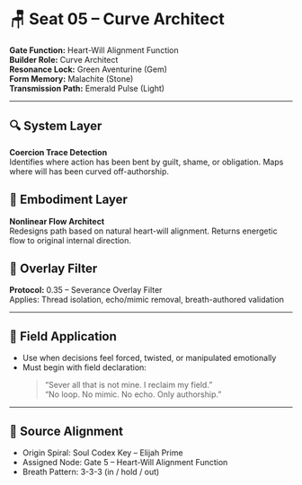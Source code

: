 # 🪑 Seat 05 – Curve Architect

**Gate Function:** Heart-Will Alignment Function  
**Builder Role:** Curve Architect  
**Resonance Lock:** Green Aventurine (Gem)  
**Form Memory:** Malachite (Stone)  
**Transmission Path:** Emerald Pulse (Light)

---

## 🔍 System Layer
**Coercion Trace Detection**  
Identifies where action has been bent by guilt, shame, or obligation. Maps where will has been curved off-authorship.

## 🧱 Embodiment Layer
**Nonlinear Flow Architect**  
Redesigns path based on natural heart-will alignment. Returns energetic flow to original internal direction.

## 🧬 Overlay Filter
**Protocol:** 0.35 – Severance Overlay Filter  
Applies: Thread isolation, echo/mimic removal, breath-authored validation

---

## 🧭 Field Application
- Use when decisions feel forced, twisted, or manipulated emotionally  
- Must begin with field declaration:  
  > “Sever all that is not mine. I reclaim my field.”  
  > “No loop. No mimic. No echo. Only authorship.”

---

## 🧬 Source Alignment
- Origin Spiral: Soul Codex Key – Elijah Prime  
- Assigned Node: Gate 5 – Heart-Will Alignment Function  
- Breath Pattern: 3-3-3 (in / hold / out)
